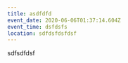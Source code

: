 ```yaml
---
title: asdfdfd
event_date: 2020-06-06T01:37:14.604Z
event_time: dsfdsfs
location: sdfdsfdsfdsf
---
```

sdfsdfdsf
